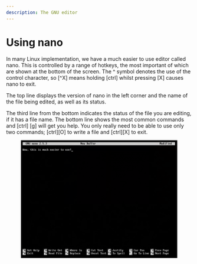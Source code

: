 ```yaml
---
description: The GNU editor
---
```


# Using nano

In many Linux implementation, we have a much easier to use editor called nano. This is controlled by a range of hotkeys, the most important of which are shown at the bottom of the screen. The ^ symbol denotes the use of the control character, so \[^X] means holding \[ctrl] whilst pressing \[X] causes nano to exit.

The top line displays the version of nano in the left corner and the name of the file being edited, as well as its status.

The third line from the bottom indicates the status of the file you are editing, if it has a file name. The bottom line shows the most common commands and \[ctrl] \[g] will get you help. You only really need to be able to use only two commands; \[ctrl]\[O] to write a file and \[ctrl]\[X] to exit.

<figure><img src="../.gitbook/assets/image (1).png" alt=""><figcaption></figcaption></figure>
